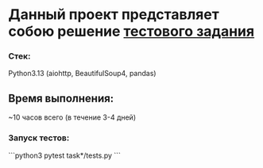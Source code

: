 <h1> Данный проект представляет собою решение <a href="https://kazan.hh.ru/vacancy/120575970?hhtmFrom=vacancy_response">тестового задания</a></h1>


<h3>Стек:</h3> Python3.13 (aiohttp, BeautifulSoup4, pandas)
<h2>Время выполнения:</h2> ~10 часов всего (в течение 3-4 дней)


<h3>Запуск тестов:</h3>
```python3
    pytest task*/tests.py
```
